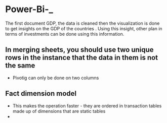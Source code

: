 # Power-Bi-_
The first document GDP, the data is cleaned then the visualization is done to get insights on the GDP of the countries . Using this insight, other plan in terms of investments can be done using this information.
## In merging sheets, you should use two unique rows in the instance that the data in them is not the same
- Pivotig can only be done on two columns
## Fact dimension model 
- This makes the operation faster - they are ordered in transaction tables made up of dimensions that are static tables
- 

